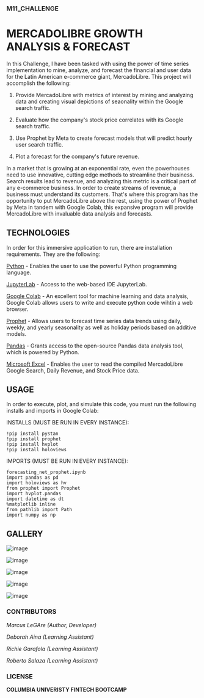 ### M11_CHALLENGE

# MERCADOLIBRE GROWTH ANALYSIS & FORECAST

In this Challenge, I have been tasked with using the power of time series implementation to mine, analyze, and forecast the financial and user data for the Latin American e-commerce giant, MercadoLibre. This project will accomplish the following:

1. Provide MercadoLibre with metrics of interest by  mining and analyzing data and creating visual depictions of seaonality within the Google search traffic.

2. Evaluate how the company's stock price correlates with its Google search traffic.

3. Use Prophet by Meta to create forecast models that will predict hourly user search traffic.

4. Plot a forecast for the company's future revenue. 

In a market that is growing at an exponential rate, even the powerhouses need to use innovative, cutting edge methods to streamline their business. Search results lead to revenue, and analyzing this metric is a critical part of any e-commerce business. In order to create streams of revenue, a business must understand its customers. That's where this program has the opportunity to put MercadoLibre above the rest, using the power of Prophet by Meta in tandem with Google Colab, this expansive program will provide MercadoLibre with invaluable data analysis and forecasts. 

## TECHNOLOGIES

In order for this immersive application to run, there are installation requirements. They are the following:

[Python](https://www.python.org/downloads/) - Enables the user to use the powerful Python programming language.

[JupyterLab](https://jupyter.org/) - Access to the web-based IDE JupyterLab.  

[Google Colab](https://colab.research.google.com) - An excellent tool for machine learning and data analysis, Google Colab allows users to write and execute python code wihtin a web browser.

[Prophet](https://facebook.github.io/prophet/docs/installation.html) - Allows users to forecast time series data trends using daily, weekly, and yearly seasonality as well as holiday periods based on additive models.

[Pandas](https://pandas.pydata.org/) - Grants access to the open-source Pandas data analysis tool, which is powered by Python.

[Microsoft Excel](https://www.microsoft.com/en-us/microsoft-365/excel) - Enables the user to read the compiled MercadoLibre Google Search, Daily Revenue, and Stock Price data.

## USAGE

In order to execute, plot, and simulate this code, you must run the following installs and imports in Google Colab:

INSTALLS (MUST BE RUN IN EVERY INSTANCE):

```
!pip install pystan
!pip install prophet
!pip install hvplot
!pip install holoviews
```
IMPORTS (MUST BE RUN IN EVERY INSTANCE):

```
forecasting_net_prophet.ipynb
import pandas as pd
import holoviews as hv
from prophet import Prophet
import hvplot.pandas
import datetime as dt
%matplotlib inline
from pathlib import Path
import numpy as np
```

## GALLERY

![image](https://github.com/MLeGare29/M11_CHALLENGE/assets/127421460/51b1edc3-decd-445f-a625-3028cd36a313)

![image](https://github.com/MLeGare29/M11_CHALLENGE/assets/127421460/4c8f832c-0528-41c7-a8c7-0aae03669378)

![image](https://github.com/MLeGare29/M11_CHALLENGE/assets/127421460/a0160780-1d4a-442b-ad03-592faadc34eb)

![image](https://github.com/MLeGare29/M11_CHALLENGE/assets/127421460/fd7e9d72-415a-45b3-8b1e-61eb8e1968f5)

![image](https://github.com/MLeGare29/M11_CHALLENGE/assets/127421460/0a0323f4-97e2-4ca9-9096-3e6bc79e9ffa)


### CONTRIBUTORS

*Marcus LeGAre (Author, Developer)*

*Deborah Aina (Learning Assistant)*

*Richie Garafola (Learning Assistant)*

*Roberto Salaza (Learning Assistant)*

### LICENSE

**COLUMBIA UNIVERISTY FINTECH BOOTCAMP**
